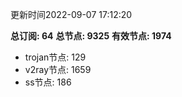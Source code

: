 更新时间2022-09-07 17:12:20

**总订阅: 64**
**总节点: 9325**
**有效节点: 1974**
- trojan节点: 129
- v2ray节点: 1659
- ss节点: 186
